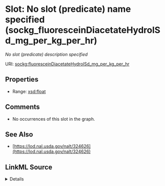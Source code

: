 

# Slot: No slot (predicate) name specified (sockg_fluoresceinDiacetateHydrolSd_mg_per_kg_per_hr)


_No slot (predicate) description specified_







URI: [sockg:fluoresceinDiacetateHydrolSd_mg_per_kg_per_hr](https://idir.uta.edu/sockg-ontology/docs/fluoresceinDiacetateHydrolSd_mg_per_kg_per_hr)



<!-- no inheritance hierarchy -->








## Properties

* Range: [xsd:float](http://www.w3.org/2001/XMLSchema#float)





## Comments

* No occurrences of this slot in the graph.

## See Also

* [https://lod.nal.usda.gov/nalt/324626](https://lod.nal.usda.gov/nalt/324626)



## LinkML Source

<details>

```yaml
name: sockg_fluoresceinDiacetateHydrolSd_mg_per_kg_per_hr
description: No slot (predicate) description specified
title: No slot (predicate) name specified
comments:
- No occurrences of this slot in the graph.
from_schema: soc-kg
see_also:
- https://lod.nal.usda.gov/nalt/324626
rank: 1000
domain: sockg_SoilBiologicalSample
slot_uri: sockg:fluoresceinDiacetateHydrolSd_mg_per_kg_per_hr
alias: sockg_fluoresceinDiacetateHydrolSd_mg_per_kg_per_hr
range: float

```
</details>